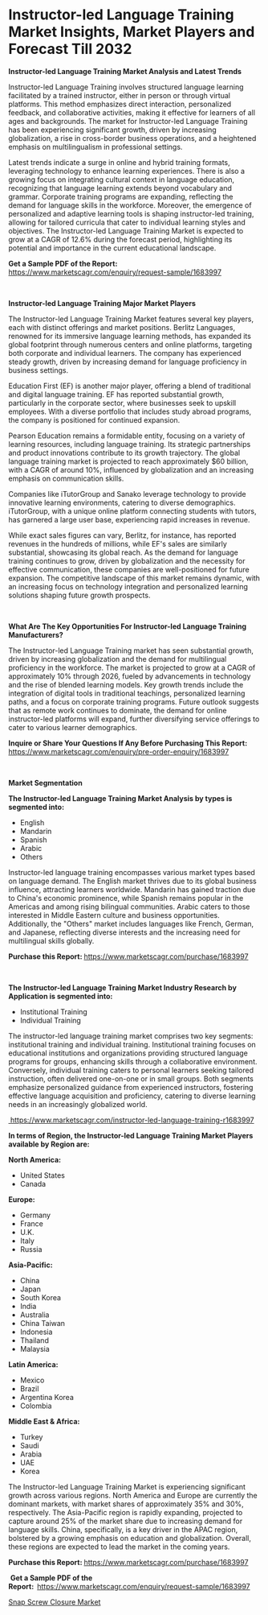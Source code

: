 <p><h1>Instructor-led Language Training Market Insights, Market Players and Forecast Till 2032</h1></p><p><strong>Instructor-led Language Training Market Analysis and Latest Trends</strong></p>
<p><p>Instructor-led Language Training involves structured language learning facilitated by a trained instructor, either in person or through virtual platforms. This method emphasizes direct interaction, personalized feedback, and collaborative activities, making it effective for learners of all ages and backgrounds. The market for Instructor-led Language Training has been experiencing significant growth, driven by increasing globalization, a rise in cross-border business operations, and a heightened emphasis on multilingualism in professional settings.</p><p>Latest trends indicate a surge in online and hybrid training formats, leveraging technology to enhance learning experiences. There is also a growing focus on integrating cultural context in language education, recognizing that language learning extends beyond vocabulary and grammar. Corporate training programs are expanding, reflecting the demand for language skills in the workforce. Moreover, the emergence of personalized and adaptive learning tools is shaping instructor-led training, allowing for tailored curricula that cater to individual learning styles and objectives. The Instructor-led Language Training Market is expected to grow at a CAGR of 12.6% during the forecast period, highlighting its potential and importance in the current educational landscape.</p></p>
<p><strong>Get a Sample PDF of the Report:&nbsp;</strong> <a href="https://www.marketscagr.com/enquiry/request-sample/1683997?utm_campaign=3562&utm_medium=2&utm_source=Github&utm_content=ia&utm_term=26032025&utm_id=instructor-led-language-training">https://www.marketscagr.com/enquiry/request-sample/1683997</a></p>
<p>&nbsp;</p>
<p><strong>Instructor-led Language Training Major Market Players</strong></p>
<p><p>The Instructor-led Language Training Market features several key players, each with distinct offerings and market positions. Berlitz Languages, renowned for its immersive language learning methods, has expanded its global footprint through numerous centers and online platforms, targeting both corporate and individual learners. The company has experienced steady growth, driven by increasing demand for language proficiency in business settings.</p><p>Education First (EF) is another major player, offering a blend of traditional and digital language training. EF has reported substantial growth, particularly in the corporate sector, where businesses seek to upskill employees. With a diverse portfolio that includes study abroad programs, the company is positioned for continued expansion.</p><p>Pearson Education remains a formidable entity, focusing on a variety of learning resources, including language training. Its strategic partnerships and product innovations contribute to its growth trajectory. The global language training market is projected to reach approximately $60 billion, with a CAGR of around 10%, influenced by globalization and an increasing emphasis on communication skills.</p><p>Companies like iTutorGroup and Sanako leverage technology to provide innovative learning environments, catering to diverse demographics. iTutorGroup, with a unique online platform connecting students with tutors, has garnered a large user base, experiencing rapid increases in revenue.</p><p>While exact sales figures can vary, Berlitz, for instance, has reported revenues in the hundreds of millions, while EF's sales are similarly substantial, showcasing its global reach. As the demand for language training continues to grow, driven by globalization and the necessity for effective communication, these companies are well-positioned for future expansion. The competitive landscape of this market remains dynamic, with an increasing focus on technology integration and personalized learning solutions shaping future growth prospects.</p></p>
<p>&nbsp;</p>
<p><strong>What Are The Key Opportunities For Instructor-led Language Training Manufacturers?</strong></p>
<p><p>The Instructor-led Language Training market has seen substantial growth, driven by increasing globalization and the demand for multilingual proficiency in the workforce. The market is projected to grow at a CAGR of approximately 10% through 2026, fueled by advancements in technology and the rise of blended learning models. Key growth trends include the integration of digital tools in traditional teachings, personalized learning paths, and a focus on corporate training programs. Future outlook suggests that as remote work continues to dominate, the demand for online instructor-led platforms will expand, further diversifying service offerings to cater to various learner demographics.</p></p>
<p><strong>Inquire or Share Your Questions If Any Before Purchasing This Report:</strong> <a href="https://www.marketscagr.com/enquiry/pre-order-enquiry/1683997?utm_campaign=3562&utm_medium=2&utm_source=Github&utm_content=ia&utm_term=26032025&utm_id=instructor-led-language-training">https://www.marketscagr.com/enquiry/pre-order-enquiry/1683997</a></p>
<p>&nbsp;</p>
<p><strong>Market Segmentation</strong></p>
<p><strong>The Instructor-led Language Training Market Analysis by types is segmented into:</strong></p>
<p><ul><li>English</li><li>Mandarin</li><li>Spanish</li><li>Arabic</li><li>Others</li></ul></p>
<p><p>Instructor-led language training encompasses various market types based on language demand. The English market thrives due to its global business influence, attracting learners worldwide. Mandarin has gained traction due to China's economic prominence, while Spanish remains popular in the Americas and among rising bilingual communities. Arabic caters to those interested in Middle Eastern culture and business opportunities. Additionally, the "Others" market includes languages like French, German, and Japanese, reflecting diverse interests and the increasing need for multilingual skills globally.</p></p>
<p><strong>Purchase this Report:&nbsp;</strong><a href="https://www.marketscagr.com/purchase/1683997?utm_campaign=3562&utm_medium=2&utm_source=Github&utm_content=ia&utm_term=26032025&utm_id=instructor-led-language-training">https://www.marketscagr.com/purchase/1683997</a></p>
<p>&nbsp;</p>
<p><strong>The Instructor-led Language Training Market Industry Research by Application is segmented into:</strong></p>
<p><ul><li>Institutional Training</li><li>Individual Training</li></ul></p>
<p><p>The instructor-led language training market comprises two key segments: institutional training and individual training. Institutional training focuses on educational institutions and organizations providing structured language programs for groups, enhancing skills through a collaborative environment. Conversely, individual training caters to personal learners seeking tailored instruction, often delivered one-on-one or in small groups. Both segments emphasize personalized guidance from experienced instructors, fostering effective language acquisition and proficiency, catering to diverse learning needs in an increasingly globalized world.</p></p>
<p><a href="https://www.marketscagr.com/instructor-led-language-training-r1683997?utm_campaign=3562&utm_medium=2&utm_source=Github&utm_content=ia&utm_term=26032025&utm_id=instructor-led-language-training">&nbsp;https://www.marketscagr.com/instructor-led-language-training-r1683997</a></p>
<p><strong>In terms of Region, the Instructor-led Language Training Market Players available by Region are:</strong></p>
<p>
    <p> <strong> North America: </strong>
        <ul>
            <li>United States</li>
            <li>Canada</li>
        </ul>
        </p> 
    <p> <strong> Europe: </strong>
        <ul>
            <li>Germany</li>
            <li>France</li>
            <li>U.K.</li>
            <li>Italy</li>
            <li>Russia</li>
        </ul>
        </p> 
    <p> <strong> Asia-Pacific: </strong>
        <ul>
            <li>China</li>
            <li>Japan</li>
            <li>South Korea</li>
            <li>India</li>
            <li>Australia</li>
            <li>China Taiwan</li>
            <li>Indonesia</li>
            <li>Thailand</li>
            <li>Malaysia</li>
        </ul>
        </p> 
    <p> <strong> Latin America: </strong>
        <ul>
            <li>Mexico</li>
            <li>Brazil</li>
            <li>Argentina Korea</li>
            <li>Colombia</li>
        </ul>
        </p> 
    <p> <strong> Middle East & Africa: </strong>
        <ul>
            <li>Turkey</li>
            <li>Saudi</li>
            <li>Arabia</li>
            <li>UAE</li>
            <li>Korea</li>
        </ul>
    </p>
    </p>
<p><p>The Instructor-led Language Training Market is experiencing significant growth across various regions. North America and Europe are currently the dominant markets, with market shares of approximately 35% and 30%, respectively. The Asia-Pacific region is rapidly expanding, projected to capture around 25% of the market share due to increasing demand for language skills. China, specifically, is a key driver in the APAC region, bolstered by a growing emphasis on education and globalization. Overall, these regions are expected to lead the market in the coming years.</p></p>
<p><strong>Purchase this Report: </strong><a href="https://www.marketscagr.com/purchase/1683997?utm_campaign=3562&utm_medium=2&utm_source=Github&utm_content=ia&utm_term=26032025&utm_id=instructor-led-language-training">https://www.marketscagr.com/purchase/1683997</a></p>
<p>&nbsp;<strong>Get a Sample PDF of the Report:&nbsp;&nbsp;</strong><a href="https://www.marketscagr.com/enquiry/request-sample/1683997?utm_campaign=3562&utm_medium=2&utm_source=Github&utm_content=ia&utm_term=26032025&utm_id=instructor-led-language-training">https://www.marketscagr.com/enquiry/request-sample/1683997</a></p>
<p><strong></strong></p>
<p><p><a href="https://github.com/naulasulakr0/Market-Research-Report-List-1/blob/main/snap-screw-closure-market.md?utm_campaign=3562&utm_medium=2&utm_source=Github&utm_content=ia&utm_term=26032025&utm_id=instructor-led-language-training">Snap Screw Closure Market</a></p></p>